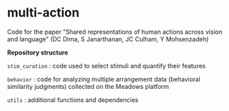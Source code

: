 # multi-action
Code for the paper "Shared representations of human actions across vision and language" (DC Dima, S Janarthanan, JC Culham, Y Mohsenzadeh)

**Repository structure**

`stim_curation` : code used to select stimuli and quantify their features

`behavior` : code for analyzing multiple arrangement data (behavioral similarity judgments) collected on the Meadows platform

`utils` : additional functions and dependencies
